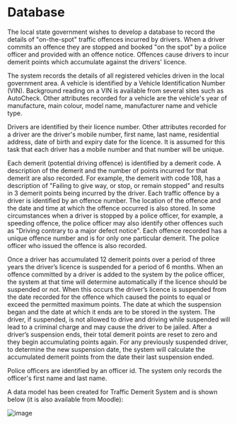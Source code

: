 # Database
The local state government wishes to develop a database to record the details of
"on-the-spot" traffic offences incurred by drivers. When a driver commits an offence they
are stopped and booked "on the spot" by a police officer and provided with an offence
notice. Offences cause drivers to incur demerit points which accumulate against the
drivers' licence.

The system records the details of all registered vehicles driven in the local government
area. A vehicle is identified by a Vehicle Identification Number (VIN). Background reading
on a VIN is available from several sites such as AutoCheck. Other attributes recorded for a
vehicle are the vehicle's year of manufacture, main colour, model name, manufacturer
name and vehicle type.

Drivers are identified by their licence number. Other attributes recorded for a driver are the
driver's mobile number, first name, last name, residential address, date of birth and expiry
date for the licence. It is assumed for this task that each driver has a mobile number and
that number will be unique.

Each demerit (potential driving offence) is identified by a demerit code. A description of the
demerit and the number of points incurred for that demerit are also recorded. For example,
the demerit with code 108, has a description of "Failing to give way, or stop, or remain
stopped" and results in 3 demerit points being incurred by the driver.
Each traffic offence by a driver is identified by an offence number. The location of the
offence and the date and time at which the offence occurred is also stored. In some
circumstances when a driver is stopped by a police officer, for example, a speeding
offence, the police officer may also identify other offences such as "Driving contrary to a
major defect notice". Each offence recorded has a unique offence number and is for only
one particular demerit. The police officer who issued the offence is also recorded.

Once a driver has accumulated 12 demerit points over a period of three years the driver’s
licence is suspended for a period of 6 months. When an offence committed by a driver is
added to the system by the police officer, the system at that time will determine
automatically if the licence should be suspended or not. When this occurs the driver’s
licence is suspended from the date recorded for the offence which caused the points to
equal or exceed the permitted maximum points. The date at which the suspension began
and the date at which it ends are to be stored in the system. The driver, if suspended, is
not allowed to drive and driving while suspended will lead to a criminal charge and may
cause the driver to be jailed.
After a driver’s suspension ends, their total demerit points are reset to zero and they begin
accumulating points again. For any previously suspended driver, to determine the new
suspension date, the system will calculate the accumulated demerit points from the date
their last suspension ended.

Police officers are identified by an officer id. The system only records the officer's first
name and last name.

A data model has been created for Traffic Demerit System and is shown below (it is also
available from Moodle):

![image](https://user-images.githubusercontent.com/79569693/109511620-2f4f8100-7ade-11eb-817a-60a37bc97e8d.png)
